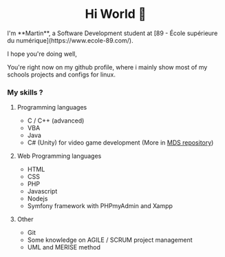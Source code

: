<h1 align="center">Hi World 👋</h1>
I'm **Martin**, a Software Development student at [89 - École supérieure du numérique](https://www.ecole-89.com/).

I hope you're doing well,

You're right now on my github profile, where i mainly show most of my schools projects and configs for linux.

### My skills ?

1. Programming languages
    - C / C++ (advanced)
    - VBA
    - Java
    - C# (Unity) for video game development (More in [MDS repository](https://github.com/BlueBerryBB9/MedievalDeliverySimulator))

2. Web Programming languages
      - HTML
      - CSS
      - PHP
      - Javascript
      - Nodejs
      - Symfony framework with PHPmyAdmin and Xampp

3. Other
      - Git
      - Some knowledge on AGILE / SCRUM project management
      - UML and MERISE method
<!--
**BlueBerryBB9/BlueBerryBB9** is a ✨ _special_ ✨ repository because its `README.md` (this file) appears on your GitHub profile.

Here are some ideas to get you started:

- 🔭 I’m currently working on ...
- 🌱 I’m currently learning ...
- 👯 I’m looking to collaborate on ...
- 🤔 I’m looking for help with ...
- 💬 Ask me about ...
- 📫 How to reach me: ...
- 😄 Pronouns: ...
- ⚡ Fun fact: ...
-->
